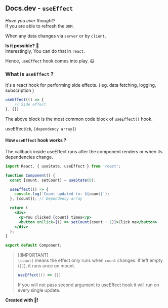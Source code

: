 ## Docs.dev - `useEffect`

_Have you ever thought?_<br />
If you are able to refresh the `DOM`.

When any data changes via `server` or by `client`.

**Is it possible?** 🤔<br/>
Interestingly, You can do that in `react`.

Hence, `useEffect` hook comes into play. 😃

### What is `useEffect` ?
It's a react hook for performing side effects. ( eg. data fetching, logging, subscription )

```jsx
useEffect(() => {
    // Side effect
}, [])
```
The above block is the most common code block of `useEffect()` hook.

useEffect(`cb`, `[dependency array]`)

#### How `useEffect` hook works ?
The callback inside useEffect runs after the component renders or when its dependencies change.

```jsx
import React, { useState, useEffect } from 'react';

function Component() {
  const [count, setCount] = useState(0);

  useEffect(() => {
    console.log(`Count updated to: ${count}`);
  }, [count]); // Dependency array

  return (
    <div>
      <p>You clicked {count} times</p>
      <button onClick={() => setCount(count + 1)}>Click me</button>
    </div>
  );
}

export default Component;
```
> [!IMPORTANT]\
> `[count]` means the effect only runs when `count` changes. If left empty (`[]`), it runs once on mount.
> ```jsx
> useEffect(() => {})
> ```
> If you will not pass second argument to useEffect hook it will run on every single update.

**Created with 💖!**